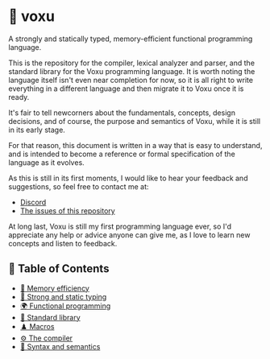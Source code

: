 # 🧊 voxu

A strongly and statically typed, memory-efficient functional programming language.

This is the repository for the compiler, lexical analyzer and parser, and the standard library
for the Voxu programming language. It is worth noting the language itself isn't even near
completion for now, so it is all right to write everything in a different language and then
migrate it to Voxu once it is ready.

It's fair to tell newcorners about the fundamentals, concepts, design decisions, and of course,
the purpose and semantics of Voxu, while it is still in its early stage.

For that reason, this document is written in a way that is easy to understand, and is intended
to become a reference or formal specification of the language as it evolves.

As this is still in its first moments, I would like to hear your feedback and suggestions,
so feel free to contact me at:

- [Discord](https://discord.com/users/273562710745284628)
- [The issues of this repository](https://code.axyria.dev/voxu/issues)

At long last, Voxu is still my first programming language ever, so I'd appreciate any help or
advice anyone can give me, as I love to learn new concepts and listen to feedback.

## 📖 Table of Contents

- [🐏 Memory efficiency](/blob/trunk/docs/memory-efficiency.md)
- [💪 Strong and static typing](/blob/trunk/docs/strong-and-static-typing.md)
- [🌍 Functional programming](/blob/trunk/docs/functional-programming.md)
- [🏁 Standard library](/blob/trunk/docs/standard-library.md)
- [♟️ Macros](/blob/trunk/docs/macros.md)
- [⚙️ The compiler](/blob/trunk/docs/the-compiler.md)
- [🎏 Syntax and semantics](/blob/trunk/docs/syntax-and-semantics.md)
